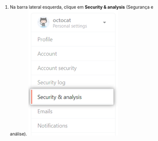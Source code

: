 1. Na barra lateral esquerda, clique em **Security & analysis** (Segurança e análise). ![Configurações de segurança e análise](/assets/images/help/settings/settings-sidebar-security-analysis.png)
